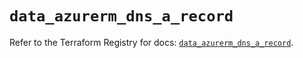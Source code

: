 # `data_azurerm_dns_a_record`

Refer to the Terraform Registry for docs: [`data_azurerm_dns_a_record`](https://registry.terraform.io/providers/hashicorp/azurerm/3.90.0/docs/data-sources/dns_a_record).
